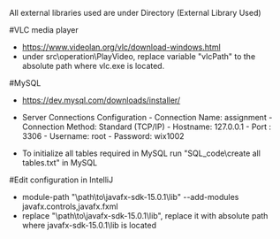 All external libraries used are under Directory (External Library Used)

#VLC media player
- https://www.videolan.org/vlc/download-windows.html
- under src\operation\PlayVideo, replace variable "vlcPath" to the absolute path where vlc.exe is located.

#MySQL
- https://dev.mysql.com/downloads/installer/
- Server Connections Configuration
      - Connection Name:    assignment
      - Connection Method:  Standard (TCP/IP)
      - Hostname:           127.0.0.1
      - Port    :           3306
      - Username:           root
      - Password:           wix1002

- To initialize all tables required in MySQL
      run "SQL_code\create all tables.txt" in MySQL



#Edit configuration in IntelliJ
- module-path "\path\to\javafx-sdk-15.0.1\lib" --add-modules javafx.controls,javafx.fxml
- replace "\path\to\javafx-sdk-15.0.1\lib",  replace it with absolute path where javafx-sdk-15.0.1\lib is located 
